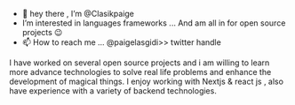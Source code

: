 - 👋 hey there , I’m @Clasikpaige
- I’m interested in languages frameworks ...
And am all in for open source projects 😉
- 📫 How to reach me ...
@paigelasgidi>> twitter handle

I have worked on several open source projects and i am willing to learn more advance technologies to solve real life problems and enhance the development of magical things. I enjoy working with Nextjs & react js , also have experience with a variety of backend technologies.

<!---
Clasikpaige/Clasikpaige is a ✨ special ✨ repository because its `README.md` (this file) appears on your GitHub profile.
You can click the Preview link to take a look at your changes.
--->
